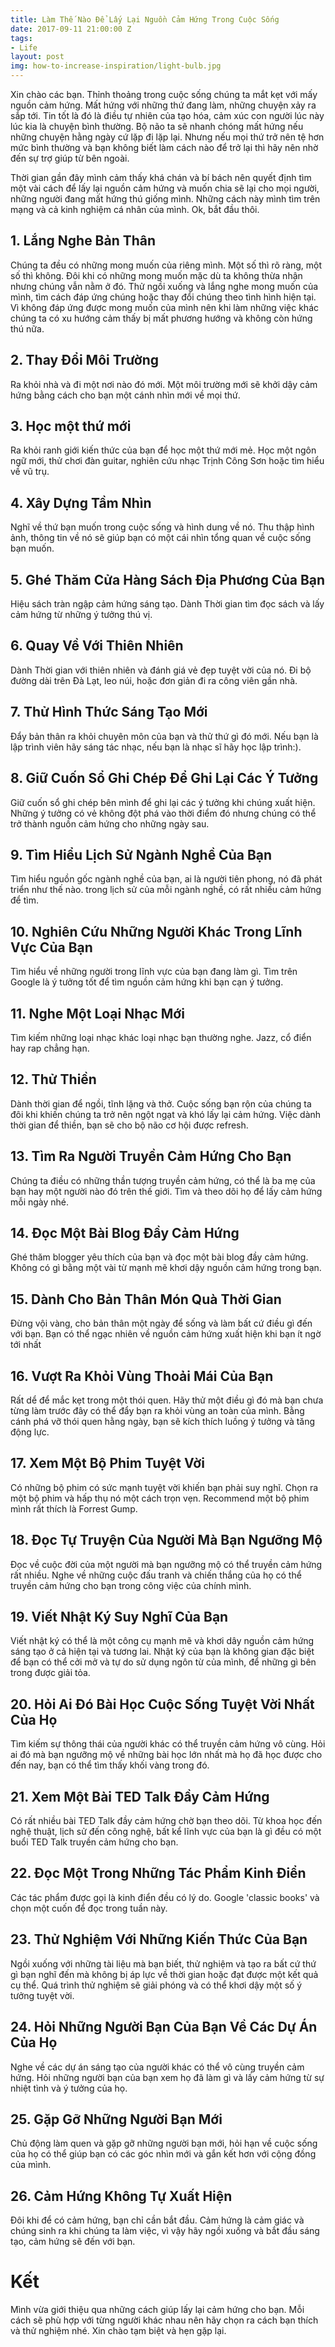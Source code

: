 ```yaml
---
title: Làm Thế Nào Để Lấy Lại Nguồn Cảm Hứng Trong Cuộc Sống
date: 2017-09-11 21:00:00 Z
tags:
- Life
layout: post
img: how-to-increase-inspiration/light-bulb.jpg
---
```


Xin chào các bạn. Thỉnh thoảng trong cuộc sống chúng ta mắt kẹt với mấy nguồn cảm hứng. Mất hứng với những thứ đang làm, những chuyện xảy ra sắp tới. Tin tốt là đó là điều tự nhiên của tạo hóa, cảm xúc con người lúc này lúc kia là chuyện bình thường. Bộ não ta sẽ nhanh chóng mất hứng nếu những chuyện hằng ngày cứ lặp đi lặp lại. Nhưng nếu mọi thứ trở nên tệ hơn mức bình thường và bạn không biết làm cách nào để trở lại thì hãy nên nhờ đến sự trợ giúp từ bên ngoài.

Thời gian gần đây mình cảm thấy khá chán và bí bách nên quyết định tìm một vài cách để lấy lại nguồn cảm hứng và muốn chia sẽ lại cho mọi người, những người đang mất hứng thú giống mình. Những cách này mình tìm trên mạng và cả kinh nghiệm cá nhân của mình. Ok, bắt đầu thôi.

## 1. Lắng Nghe Bản Thân
Chúng ta đều có những mong muốn của riêng mình. Một số thì rõ ràng, một số thì không. Đôi khi có những mong muốn mặc dù ta không thừa nhận nhưng chúng vẫn nằm ở đó. Thử ngồi xuống và lắng nghe mong muốn của mình, tìm cách đáp ứng chúng hoặc thay đổi chúng theo tình hình hiện tại. Vì không đáp ứng được mong muốn của mình nên khi làm những việc khác chúng ta có xu hướng cảm thấy bị mất phương hướng và không còn hứng thú nữa.
## 2. Thay Đổi Môi Trường
Ra khỏi nhà và đi một nơi nào đó mới. Một môi trường mới sẽ khởi dậy cảm hứng bằng cách cho bạn một cánh nhìn mới về mọi thứ.
## 3. Học một thứ mới
Ra khỏi ranh giới kiến thức của bạn để học một thứ mới mẻ. Học một ngôn ngữ mới, thử chơi đàn guitar, nghiên cứu nhạc Trịnh Công Sơn hoặc tìm hiểu về vũ trụ.
## 4. Xây Dựng Tầm Nhìn
Nghĩ về thứ bạn muốn trong cuộc sống và hình dung về nó. Thu thập hình ảnh, thông tin về nó sẽ giúp bạn có một cái nhìn tổng quan về cuộc sống bạn muốn.
## 5. Ghé Thăm Cửa Hàng Sách Địa Phương Của Bạn
Hiệu sách tràn ngập cảm hứng sáng tạo. Dành Thời gian tìm đọc sách và lấy cảm hứng từ những ý tưởng thú vị.
## 6. Quay Về Với Thiên Nhiên
Dành Thời gian với thiên nhiên và đánh giá vẻ đẹp tuyệt vời của nó. Đi bộ đường dài trên Đà Lạt, leo núi, hoặc đơn giản đi ra công viên gần nhà.
## 7. Thử Hình Thức Sáng Tạo Mới
Đẩy bản thân ra khỏi chuyên môn của bạn và thử thứ gì đó mới. Nếu bạn là lập trình viên hãy sáng tác nhạc, nếu bạn là nhạc sĩ hãy học lập trình:).
## 8. Giữ Cuốn Sổ Ghi Chép Để Ghi Lại Các Ý Tưởng
Giữ cuốn sổ ghi chép bên mình để ghi lại các ý tưởng khi chúng xuất hiện. Những ý tưởng có vẻ không đột phá vào thời điểm đó nhưng chúng có thể trở thành nguồn cảm hứng cho những ngày sau.
## 9. Tìm Hiểu Lịch Sử Ngành Nghề Của Bạn
Tìm hiểu nguồn gốc ngành nghề của bạn, ai là người tiên phong, nó đã phát triển như thế nào. trong lịch sử của mỗi ngành nghề, có rất nhiều cảm hứng để tìm.
## 10. Nghiên Cứu Những Người Khác Trong Lĩnh Vực Của Bạn
Tìm hiểu về những người trong lĩnh vực của bạn đang làm gì. Tìm trên Google là ý tưởng tốt để tìm nguồn cảm hứng khi bạn cạn ý tưởng.
## 11. Nghe Một Loại Nhạc Mới
Tìm kiếm những loại nhạc khác loại nhạc bạn thường nghe. Jazz, cổ điển hay rap chẳng hạn.
## 12. Thử Thiền
Dành thời gian để ngồi, tĩnh lặng và thở. Cuộc sống bạn rộn của chúng ta đôi khi khiến chúng ta trở nên ngột ngạt và khó lấy lại cảm hứng. Việc dành thời gian để thiền, bạn sẽ cho bộ não cơ hội được refresh.
## 13. Tìm Ra Người Truyền Cảm Hứng Cho Bạn
Chúng ta điều có những thần tượng truyền cảm hứng, có thể là ba mẹ của bạn hay một người nào đó trên thế giới. Tìm và theo dõi họ để lấy cảm hứng mỗi ngày nhé.
## 14. Đọc Một Bài Blog Đầy Cảm Hứng
Ghé thăm blogger yêu thích của bạn và đọc một bài blog đầy cảm hứng. Không có gì bằng một vài từ mạnh mẽ khơi dậy nguồn cảm hứng trong bạn.
## 15. Dành Cho Bản Thân Món Quà Thời Gian
Đừng vội vàng, cho bản thân một ngày để sống và làm bất cứ điều gì đến với bạn. Bạn có thể ngạc nhiên về nguồn cảm hứng xuất hiện khi bạn ít ngờ tới nhất
## 16. Vượt Ra Khỏi Vùng Thoải Mái Của Bạn
Rất dể để mắc kẹt trong một thói quen. Hãy thử một điều gì đó mà bạn chưa từng làm trước đây có thể đẩy bạn ra khỏi vùng an toàn của mình. Bằng cánh phá vỡ thói quen hằng ngày, bạn sẽ kích thích luồng ý tưởng và tăng động lực.
## 17. Xem Một Bộ Phim Tuyệt Vời
Có những bộ phim có sức mạnh tuyệt vời khiến bạn phải suy nghĩ. Chọn ra một bộ phim và hấp thụ nó một cách trọn vẹn. Recommend một bộ phim mình rất thích là Forrest Gump.
## 18. Đọc Tự Truyện Của Người Mà Bạn Ngưỡng Mộ
Đọc về cuộc đời của một người mà bạn ngưỡng mộ có thể truyền cảm hứng rất nhiều. Nghe về những cuộc đấu tranh và chiến thắng của họ có thể truyền cảm hứng cho bạn trong công việc của chính mình.
## 19. Viết Nhật Ký Suy Nghĩ Của Bạn
Viết nhật ký có thể là một công cụ mạnh mẽ và khơi dây nguồn cảm hứng sáng tạo ở cả hiện tại và tương lai. Nhật ký của bạn là không gian đặc biệt để bạn có thể cởi mở và tự do sử dụng ngôn từ của mình, để những gì bên trong được giải tỏa.
## 20. Hỏi Ai Đó Bài Học Cuộc Sống Tuyệt Vời Nhất Của Họ
Tìm kiếm sự thông thái của người khác có thể truyền cảm hứng vô cùng. Hỏi ai đó mà bạn ngưỡng mộ về những bài học lớn nhất mà họ đã học được cho đến nay, bạn có thể tìm thấy khối vàng trong đó.
## 21. Xem Một Bài TED Talk Đầy Cảm Hứng
Có rất nhiều bài TED Talk đầy cảm hứng chờ bạn theo dõi. Từ khoa học đến nghệ thuật, lịch sử đến công nghệ, bất kể lĩnh vực của bạn là gì đều có một buổi TED Talk truyền cảm hứng cho bạn.
## 22. Đọc Một Trong Những Tác Phẩm Kinh Điển
Các tác phẩm được gọi là kinh điển đều có lý do. Google 'classic books' và chọn một cuốn để đọc trong tuần này.
## 23. Thử Nghiệm Với Những Kiến Thức Của Bạn
Ngồi xuống với những tài liệu mà bạn biết, thử nghiệm và tạo ra bất cứ thứ gì bạn nghĩ đến mà không bị áp lực về thời gian hoặc đạt được một kết quả cụ thể. Quá trình thử nghiệm sẽ giải phóng và có thể khơi dậy một số ý tưởng tuyệt vời.
## 24. Hỏi Những Người Bạn Của Bạn Về Các Dự Án Của Họ
Nghe về các dự án sáng tạo của người khác có thể vô cùng truyền cảm hứng. Hỏi những người bạn của bạn xem họ đã làm gì và lấy cảm hứng từ sự nhiệt tình và ý tưởng của họ.
## 25. Gặp Gỡ Những Người Bạn Mới
Chủ động làm quen và gặp gỡ những người bạn mới, hỏi hạn về cuộc sống của họ có thể giúp bạn có các góc nhìn mới và gắn kết hơn với cộng đồng của mình.
## 26. Cảm Hứng Không Tự Xuất Hiện
Đôi khi để có cảm hứng, bạn chỉ cần bắt đầu. Cảm hứng là cảm giác và chúng sinh ra khi chúng ta làm việc, vì vậy hãy ngồi xuống và bắt đầu sáng tạo, cảm hứng sẽ đến với bạn.
# Kết
Mình vừa giới thiệu qua những cách giúp lấy lại cảm hứng cho bạn. Mỗi cách sẽ phù hợp với từng người khác nhau nên hãy chọn ra cách bạn thích và thử nghiệm nhé. Xin chào tạm biệt và hẹn gặp lại.